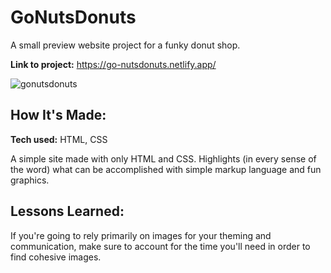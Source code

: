 # GoNutsDonuts
A small preview website project for a funky donut shop.

**Link to project:** https://go-nutsdonuts.netlify.app/

![gonutsdonuts](https://user-images.githubusercontent.com/99840213/164324856-1b7bdeb5-cd26-44ce-bce9-6b99e2850b19.JPG)

## How It's Made:

**Tech used:** HTML, CSS

A simple site made with only HTML and CSS. Highlights (in every sense of the word) what can be accomplished with simple markup language and fun graphics. 

## Lessons Learned:

If you're going to rely primarily on images for your theming and communication, make sure to account for the time you'll need in order to find cohesive images.
